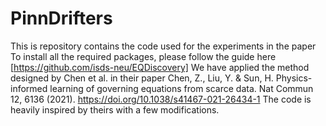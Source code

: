 # PinnDrifters
This is repository contains the code used for the experiments in the paper 
To install all the required packages, please follow the guide here [https://github.com/isds-neu/EQDiscovery]
We have applied the method designed by Chen et al. in their paper Chen, Z., Liu, Y. & Sun, H. Physics-informed learning of governing equations from scarce data. Nat Commun 12, 6136 (2021). https://doi.org/10.1038/s41467-021-26434-1
The code is heavily inspired by theirs with a few modifications. 
